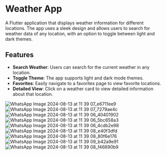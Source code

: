 # Weather App

A Flutter application that displays weather information for different locations. The app uses a sleek design and allows users to search for weather data of any location, with an option to toggle between light and dark themes.

## Features

- **Search Weather**: Users can search for the current weather in any location.
- **Toggle Theme**: The app supports light and dark mode themes.
- **Favorites**: Easily navigate to a favorites page to view favorite locations.
- **Detailed View**: Click on a weather card to view detailed information about that location.


![WhatsApp Image 2024-08-13 at 11 39 07_e6711ee9](https://github.com/user-attachments/assets/f48f963e-8abc-4f3b-92c1-0657c8497cba)
![WhatsApp Image 2024-08-13 at 11 39 07_7279ae4c](https://github.com/user-attachments/assets/60fb6628-f7e3-4262-97d1-d58d5fb85e77)
![WhatsApp Image 2024-08-13 at 11 39 06_40401902](https://github.com/user-attachments/assets/e2851971-70e7-476d-b82e-632efc832aea)
![WhatsApp Image 2024-08-13 at 11 39 06_5bc658a3](https://github.com/user-attachments/assets/54b23833-f96a-4812-8bf7-f610e94b5e7c)
![WhatsApp Image 2024-08-13 at 11 39 06_4cdb2e98](https://github.com/user-attachments/assets/f4adbcb8-349a-4bec-bceb-f6a14de3f641)
![WhatsApp Image 2024-08-13 at 11 39 08_e40f3dfd](https://github.com/user-attachments/assets/53442c3f-acc4-4e9f-bf44-a2ee533e4b35)
![WhatsApp Image 2024-08-13 at 11 39 08_80f6e176](https://github.com/user-attachments/assets/24fe21bc-ed11-4f18-8e74-83657988ac58)
![WhatsApp Image 2024-08-13 at 11 39 09_b42a9e91](https://github.com/user-attachments/assets/769ef8e2-e661-459c-aa93-155a1b95aeec)
![WhatsApp Image 2024-08-13 at 11 39 08_f46690b9](https://github.com/user-attachments/assets/9d56315b-263d-42c6-af1c-05ddbdecbd90)
